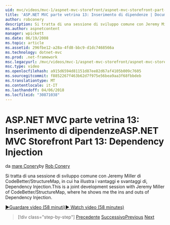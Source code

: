 ```yaml
---
uid: mvc/videos/mvc-1/aspnet-mvc-storefront/aspnet-mvc-storefront-part-13-dependency-injection
title: 'ASP.NET MVC parte vetrina 13: Inserimento di dipendenze | Documenti Microsoft'
author: robconery
description: Si tratta di una sessione di sviluppo comune con Jeremy Miller di CodeBetter/StructureMap, in cui ha illustra i vantaggi e svantaggi di, Dependency Injection.
ms.author: aspnetcontent
manager: wpickett
ms.date: 06/19/2008
ms.topic: article
ms.assetid: 296fbe12-a28a-4fd8-bbc9-d1dc7468566a
ms.technology: dotnet-mvc
ms.prod: .net-framework
msc.legacyurl: /mvc/videos/mvc-1/aspnet-mvc-storefront/aspnet-mvc-storefront-part-13-dependency-injection
msc.type: video
ms.openlocfilehash: a915d6594d81151d87ee82d67af4105b009c7605
ms.sourcegitcommit: f8852267f463b62d7f975e56bea9aa3f68fbbdeb
ms.translationtype: MT
ms.contentlocale: it-IT
ms.lasthandoff: 04/06/2018
ms.locfileid: "30871038"
---
```

<a name="aspnet-mvc-storefront-part-13-dependency-injection"></a><span data-ttu-id="00363-103">ASP.NET MVC parte vetrina 13: Inserimento di dipendenze</span><span class="sxs-lookup"><span data-stu-id="00363-103">ASP.NET MVC Storefront Part 13: Dependency Injection</span></span>
====================
<span data-ttu-id="00363-104">da [mare Conery](https://github.com/robconery)</span><span class="sxs-lookup"><span data-stu-id="00363-104">by [Rob Conery](https://github.com/robconery)</span></span>

<span data-ttu-id="00363-105">Si tratta di una sessione di sviluppo comune con Jeremy Miller di CodeBetter/StructureMap, in cui ha illustra i vantaggi e svantaggi di, Dependency Injection.</span><span class="sxs-lookup"><span data-stu-id="00363-105">This is a joint development session with Jeremy Miller of CodeBetter/StructureMap, where he shows me the ins and outs of Dependency Injection.</span></span>

[<span data-ttu-id="00363-106">&#9654;Guardare video (58 minuti)</span><span class="sxs-lookup"><span data-stu-id="00363-106">&#9654; Watch video (58 minutes)</span></span>](https://channel9.msdn.com/Blogs/ASP-NET-Site-Videos/aspnet-mvc-storefront-part-13-dependency-injection)

> [!div class="step-by-step"]
> <span data-ttu-id="00363-107">[Precedente](aspnet-mvc-storefront-part-12-mocking.md)
> [Successivo](aspnet-mvc-storefront-part-14-rich-client-interaction.md)</span><span class="sxs-lookup"><span data-stu-id="00363-107">[Previous](aspnet-mvc-storefront-part-12-mocking.md)
[Next](aspnet-mvc-storefront-part-14-rich-client-interaction.md)</span></span>
